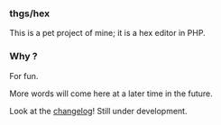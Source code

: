 ### thgs/hex

This is a pet project of mine; it is a hex editor in PHP.

### Why ?

For fun.

More words will come here at a later time in the future.

Look at the [changelog]! Still under development.

[changelog]: https://github.com/thgs/hex/blob/current/CHANGELOG.md